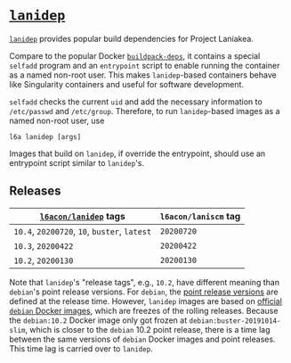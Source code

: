 # [`lanidep`][1]

[`lanidep`][1] provides popular build dependencies for Project Laniakea.

Compare to the popular Docker
[`buildpack-deps`](https://hub.docker.com/_/buildpack-deps), it
contains a special `selfadd` program and an `entrypoint` script to
enable running the container as a named non-root user.
This makes `lanidep`-based containers behave like Singularity
containers and useful for software development.

`selfadd` checks the current `uid` and add the necessary information
to `/etc/passwd` and `/etc/group`.
Therefore, to run `lanidep`-based images as a named non-root user, use

    l6a lanidep [args]

Images that build on `lanidep`, if override the entrypoint, should
use an entrypoint script similar to `lanidep`'s.

## Releases

[`l6acon/lanidep`][1] tags | `l6acon/laniscm` tag
--- | ---
`10.4`, `20200720`, `10`, `buster`, `latest` | `20200720`
`10.3`, `20200422`                           | `20200422`
`10.2`, `20200130`                           | `20200130`

Note that `lanidep`'s "release tags", e.g., `10.2`, have different
meaning than `debian`'s point release versions.
For `debian`, the
[point release versions](https://wiki.debian.org/DebianReleases/PointReleases)
are defined at the release time.
However, `lanidep` images are based on
[official `debian` Docker images](https://hub.docker.com/_/debian),
which are freezes of the rolling releases.
Because the `debian:10.2` Docker image only got frozen at
`debian:buster-20191014-slim`, which is closer to the `debian` 10.2
point release, there is a time lag between the same versions of
`debian` Docker images and point releases.
This time lag is carried over to `lanidep`.

[1]: https://hub.docker.com/repository/docker/l6acon/lanidep
